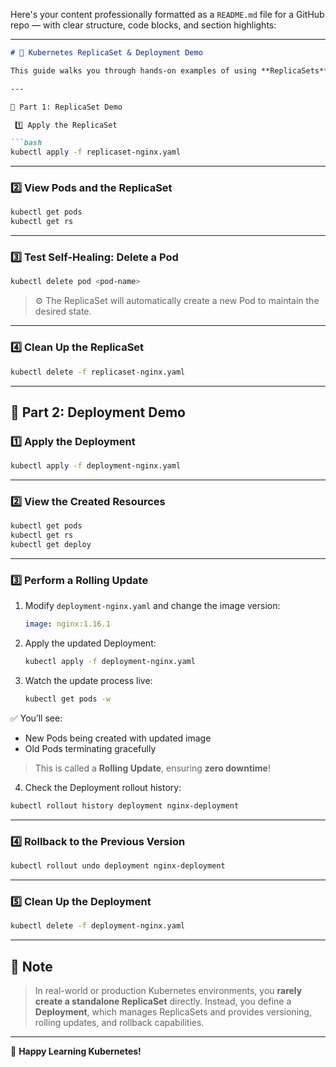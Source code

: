 Here's your content professionally formatted as a `README.md` file for a GitHub repo — with clear structure, code blocks, and section highlights:

---

````markdown
# 🚀 Kubernetes ReplicaSet & Deployment Demo

This guide walks you through hands-on examples of using **ReplicaSets** and **Deployments** in Kubernetes — including self-healing, rolling updates, and rollbacks.

---

🧱 Part 1: ReplicaSet Demo

 1️⃣ Apply the ReplicaSet

```bash
kubectl apply -f replicaset-nginx.yaml
````

---

### 2️⃣ View Pods and the ReplicaSet

```bash
kubectl get pods
kubectl get rs
```

---

### 3️⃣ Test Self-Healing: Delete a Pod

```bash
kubectl delete pod <pod-name>
```

> ⚙️ The ReplicaSet will automatically create a new Pod to maintain the desired state.

---

### 4️⃣ Clean Up the ReplicaSet

```bash
kubectl delete -f replicaset-nginx.yaml
```

---

## 🚀 Part 2: Deployment Demo

### 1️⃣ Apply the Deployment

```bash
kubectl apply -f deployment-nginx.yaml
```

---

### 2️⃣ View the Created Resources

```bash
kubectl get pods
kubectl get rs
kubectl get deploy
```

---

### 3️⃣ Perform a Rolling Update

1. Modify `deployment-nginx.yaml` and change the image version:

   ```yaml
   image: nginx:1.16.1
   ```
2. Apply the updated Deployment:

   ```bash
   kubectl apply -f deployment-nginx.yaml
   ```
3. Watch the update process live:

   ```bash
   kubectl get pods -w
   ```

✅ You’ll see:

* New Pods being created with updated image
* Old Pods terminating gracefully

> This is called a **Rolling Update**, ensuring **zero downtime**!

4. Check the Deployment rollout history:

```bash
kubectl rollout history deployment nginx-deployment
```

---

### 4️⃣ Rollback to the Previous Version

```bash
kubectl rollout undo deployment nginx-deployment
```

---

### 5️⃣ Clean Up the Deployment

```bash
kubectl delete -f deployment-nginx.yaml
```

---

## 📝 Note

> In real-world or production Kubernetes environments, you **rarely create a standalone ReplicaSet** directly.
> Instead, you define a **Deployment**, which manages ReplicaSets and provides versioning, rolling updates, and rollback capabilities.

---

📘 **Happy Learning Kubernetes!**

```
